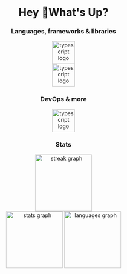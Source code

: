 <h1 align="center">Hey 👋What's Up?</h1>

<div align="center">
  <h3>Languages, frameworks & libraries</h3>
  <img src="https://skillicons.dev/icons?i=ts,js,py,java,c,cpp" height="60" alt="typescript logo"  /><br>
  <img src="https://skillicons.dev/icons?i=react,next,tailwind,nodejs,spring" height="60" alt="typescript logo"  />
</div>

<div align="center">
  <h3>DevOps & more</h3>
  <img src="https://skillicons.dev/icons?i=git,github,docker,aws,mysql,postgres,figma,photoshop" height="60" alt="typescript logo"  />
</div>

### 

###

###

<div align="center">
    <h3>Stats</h3>
  <img src="https://streak-stats.demolab.com?user=isqdev&locale=en&mode=daily&background=243B55&currStreakNum=50fa7b&sideNums=f8f8f2&sideLabels=50fa7b&dates=ffffff&hide_border=true&border_radius=5&order=3" height="150" alt="streak graph"  />
  <br>
  <img src="https://github-readme-stats.vercel.app/api?username=isqdev&hide_title=false&hide_rank=false&show_icons=true&include_all_commits=true&count_private=true&disable_animations=false&bg_color=0,141E30,243B55&text_color=fff&title_color=50fa7b&icon_color=50fa7b&locale=en&hide_border=true&order=1" height="150" alt="stats graph"  />
  <img src="https://github-readme-stats.vercel.app/api/top-langs?username=isqdev&locale=en&hide_title=false&layout=compact&card_width=320&langs_count=6&bg_color=0,141E30,243B55&text_color=fff&title_color=50fa7b&hide_border=true&order=2" height="150" alt="languages graph"/>
</div>
